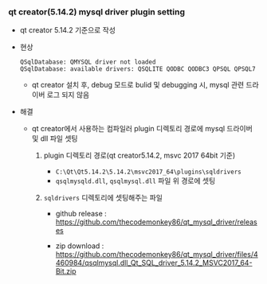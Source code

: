 ### qt creator(5.14.2) mysql driver plugin setting



- qt creator 5.14.2 기준으로 작성
	
- 현상 
	
    ```
    QSqlDatabase: QMYSQL driver not loaded
    QSqlDatabase: available drivers: QSQLITE QODBC QODBC3 QPSQL QPSQL7
    ```
  
  - qt creator 설치 후, debug 모드로 bulid 및 debugging 시, mysql 관련 드라이버 로그 되지 않음
  
- 해결

  - qt creator에서 사용하는 컴파일러 plugin 디렉토리 경로에 mysql 드라이버 및 dll 파일 셋팅

    1. plugin 디렉토리 경로(qt creator5.14.2, msvc 2017 64bit 기준)

       - `C:\Qt\Qt5.14.2\5.14.2\msvc2017_64\plugins\sqldrivers` 
       - `qsqlmysqld.dll`, `qsqlmysql.dll` 파일 위 경로에 셋팅

    2. `sqldrivers` 디렉토리에 셋팅해주는 파일

       - github release : https://github.com/thecodemonkey86/qt_mysql_driver/releases

       - zip download : https://github.com/thecodemonkey86/qt_mysql_driver/files/4460984/qsqlmysql.dll_Qt_SQL_driver_5.14.2_MSVC2017_64-Bit.zip
